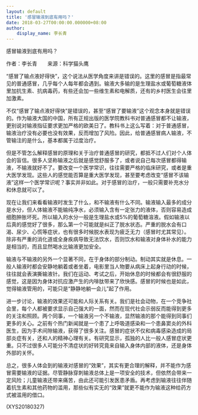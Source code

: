 ```yaml
---
layout: default
title: '感冒输液到底有用吗？'
date: 2018-03-27T00:00:00.000000+08:00
author:
    display_name: 李长青
---
```


感冒输液到底有用吗？

作者：李长青　　来源：科学猫头鹰

“感冒了输点液好得快”，这个说法从医学角度来讲是错误的。这里的感冒是指最常见的普通感冒，几乎每个人每年都会遇到。输液大多输的是生理盐水或葡萄糖液体里加抗生素、抗病毒药，有些还会加一些维生素和电解质，还有的乡村医生会往里加激素。

不仅“感冒了输点液好得快”是错误的，甚至“感冒了要输液”这个观念本身就是错误的。作为输液大国的中国，所有正规出版的医学院教科书对普通感冒都不让输液，更别说对输液指征要求更加严格的欧美日了。教科书上这么写着：对于普通感冒，输液治疗没有必要也没有效果，反而增加了风险。因此，给普通感冒病人输液，不管输注的是什么，基本都属于过度治疗。

但是不管怎么解释感冒的原理和关于治疗普通感冒的研究，都抵不过人们对个人体会的盲信。很多人坚称输液之后就是感觉舒服多了，或者说自己每次感冒都得输液，不输液就好不了。要改变一个医学常识，往往需要严格的临床研究，或者是重大医学发现。这些人的感觉能否算是重大医学发现，甚至要考虑改变“感冒不该输液”这样一个医学常识呢？事实并非如此。对于感冒的治疗，一般只需要补充水分和休息就可以了。

现在让我们来看看输液时发生了什么，和不输液有什么不同。输液输入最多的成分是水分，但人体输液不能输纯净水，必须输入含有一定张力的液体，否则容易造成细胞肿胀坏死。所以输入的水分一般是生理盐水或5%的葡萄糖溶液。假如输液以后真的感觉好了很多，那么第一个可能就是纠正了脱水状态。严重的脱水会有口渴、尿少、心慌等症状，也有很多时候脱水表现为疲乏无力（感冒时尤其常见）。除非有严重的消化道或全身疾病导致无法饮水，否则饮水和输液对身体补水的能力是相当的，而且显然喝水比输液更加安全。

输液与不输液的另外一个显著不同，在于身体的部分制动。制动其实就是休息。一般人输液时都会安静地躺着或者坐着，电影里当人物要从病床上起身行动的时候，往往就会表演撕输液针。我们在运动、考试之后，开始休息的时候都会有很舒服的感觉，这是因为身体对抗应激产生的内啡肽带来了欣快感。感冒的时候也是如此，觉得输液管用的，可能只是“静静地躺一会儿”起了作用。

进一步讨论，输液的效果还可能和人际关系有关。我们是社会动物，在一个竞争社会里，每个人都被要求显示自己强大的一面，然而在现代社会示弱反而能得到更多的关注和照顾。两个同事，一个输液另一个不输液，显然输液的那个能得到同事们更多的关心。之前有个热门新闻就是一个患了上呼吸道感染和一个患鼻窦炎的外科医生，因为手术间隙输液，获得了很多关注。感冒的症状不仅和病毒感染造成的局部炎症有关，还和人的精神心理有关。有研究显示，孤独的人比一般人感冒症状更重。只不过很多人可能分不清症状的好转究竟来自输入身体内部的液体，还是身体外部的关怀。

总之，很多人体会到的输液对感冒的“效果”，其实有更合理的解释，并不能作为感冒需要输液的证据。尽管静脉穿刺输液总体上是一项安全的技术，但依然会带来一定风险；儿童输液还带来痛苦，由此还可能引发医患矛盾。再考虑到输液往往伴随着抗生素和其他药物的滥用，那些似有实无的“效果”就更不能作为输液这种给药方式被滥用的借口。

(XYS20180327)

